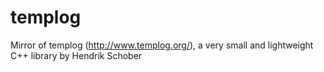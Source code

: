 # templog
Mirror of templog (http://www.templog.org/), a very small and lightweight C++ library by Hendrik Schober
